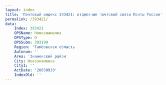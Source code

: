 ```yaml
---
layout: index
title: 'Почтовый индекс 393421: отделение почтовой связи Почты России'
permalink: /393421/
data:
    Index: 393421
    OPSName: Новознаменка
    OPSType: О
    OPSSubm: 393199
    Region: 'Тамбовская область'
    Autonom: ''
    Area: 'Знаменский район'
    City: Новознаменка
    City1: ''
    ActDate: '20050930'
    IndexOld: ''
---
```


